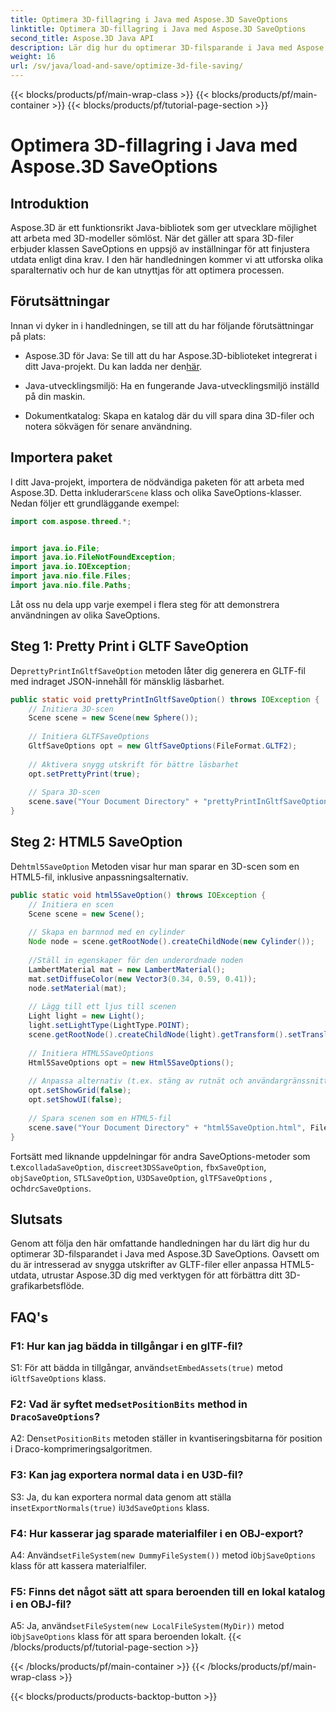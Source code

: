```yaml
---
title: Optimera 3D-fillagring i Java med Aspose.3D SaveOptions
linktitle: Optimera 3D-fillagring i Java med Aspose.3D SaveOptions
second_title: Aspose.3D Java API
description: Lär dig hur du optimerar 3D-filsparande i Java med Aspose.3D SaveOptions. Förbättra prestanda och anpassa utgångar utan ansträngning.
weight: 16
url: /sv/java/load-and-save/optimize-3d-file-saving/
---
```


{{< blocks/products/pf/main-wrap-class >}}
{{< blocks/products/pf/main-container >}}
{{< blocks/products/pf/tutorial-page-section >}}

# Optimera 3D-fillagring i Java med Aspose.3D SaveOptions

## Introduktion

Aspose.3D är ett funktionsrikt Java-bibliotek som ger utvecklare möjlighet att arbeta med 3D-modeller sömlöst. När det gäller att spara 3D-filer erbjuder klassen SaveOptions en uppsjö av inställningar för att finjustera utdata enligt dina krav. I den här handledningen kommer vi att utforska olika sparalternativ och hur de kan utnyttjas för att optimera processen.

## Förutsättningar

Innan vi dyker in i handledningen, se till att du har följande förutsättningar på plats:

-  Aspose.3D för Java: Se till att du har Aspose.3D-biblioteket integrerat i ditt Java-projekt. Du kan ladda ner den[här](https://releases.aspose.com/3d/java/).

- Java-utvecklingsmiljö: Ha en fungerande Java-utvecklingsmiljö inställd på din maskin.

- Dokumentkatalog: Skapa en katalog där du vill spara dina 3D-filer och notera sökvägen för senare användning.

## Importera paket

 I ditt Java-projekt, importera de nödvändiga paketen för att arbeta med Aspose.3D. Detta inkluderar`Scene` klass och olika SaveOptions-klasser. Nedan följer ett grundläggande exempel:

```java
import com.aspose.threed.*;


import java.io.File;
import java.io.FileNotFoundException;
import java.io.IOException;
import java.nio.file.Files;
import java.nio.file.Paths;
```

Låt oss nu dela upp varje exempel i flera steg för att demonstrera användningen av olika SaveOptions.

## Steg 1: Pretty Print i GLTF SaveOption

 De`prettyPrintInGltfSaveOption` metoden låter dig generera en GLTF-fil med indraget JSON-innehåll för mänsklig läsbarhet.

```java
public static void prettyPrintInGltfSaveOption() throws IOException {
    // Initiera 3D-scen
    Scene scene = new Scene(new Sphere());
    
    // Initiera GLTFSaveOptions
    GltfSaveOptions opt = new GltfSaveOptions(FileFormat.GLTF2);
    
    // Aktivera snygg utskrift för bättre läsbarhet
    opt.setPrettyPrint(true);
    
    // Spara 3D-scen
    scene.save("Your Document Directory" + "prettyPrintInGltfSaveOption.gltf", opt);
}
```

## Steg 2: HTML5 SaveOption

 De`html5SaveOption` Metoden visar hur man sparar en 3D-scen som en HTML5-fil, inklusive anpassningsalternativ.

```java
public static void html5SaveOption() throws IOException {
    // Initiera en scen
    Scene scene = new Scene();
    
    // Skapa en barnnod med en cylinder
    Node node = scene.getRootNode().createChildNode(new Cylinder());
    
    //Ställ in egenskaper för den underordnade noden
    LambertMaterial mat = new LambertMaterial();
    mat.setDiffuseColor(new Vector3(0.34, 0.59, 0.41));
    node.setMaterial(mat);
    
    // Lägg till ett ljus till scenen
    Light light = new Light();
    light.setLightType(LightType.POINT);
    scene.getRootNode().createChildNode(light).getTransform().setTranslation(10, 0, 10);
    
    // Initiera HTML5SaveOptions
    Html5SaveOptions opt = new Html5SaveOptions();
    
    // Anpassa alternativ (t.ex. stäng av rutnät och användargränssnitt)
    opt.setShowGrid(false);
    opt.setShowUI(false);
    
    // Spara scenen som en HTML5-fil
    scene.save("Your Document Directory" + "html5SaveOption.html", FileFormat.HTML5);
}
```

 Fortsätt med liknande uppdelningar för andra SaveOptions-metoder som t.ex`colladaSaveOption`, `discreet3DSSaveOption`, `fbxSaveOption`, `objSaveOption`, `STLSaveOption`, `U3DSaveOption`, `glTFSaveOptions` , och`drcSaveOptions`.

## Slutsats

Genom att följa den här omfattande handledningen har du lärt dig hur du optimerar 3D-filsparandet i Java med Aspose.3D SaveOptions. Oavsett om du är intresserad av snygga utskrifter av GLTF-filer eller anpassa HTML5-utdata, utrustar Aspose.3D dig med verktygen för att förbättra ditt 3D-grafikarbetsflöde.

## FAQ's

### F1: Hur kan jag bädda in tillgångar i en glTF-fil?

 S1: För att bädda in tillgångar, använd`setEmbedAssets(true)` metod i`GltfSaveOptions` klass.

###  F2: Vad är syftet med`setPositionBits` method in `DracoSaveOptions`?

 A2: Den`setPositionBits` metoden ställer in kvantiseringsbitarna för position i Draco-komprimeringsalgoritmen.

### F3: Kan jag exportera normal data i en U3D-fil?

 S3: Ja, du kan exportera normal data genom att ställa in`setExportNormals(true)` i`U3dSaveOptions` klass.

### F4: Hur kasserar jag sparade materialfiler i en OBJ-export?

A4: Använd`setFileSystem(new DummyFileSystem())` metod i`ObjSaveOptions` klass för att kassera materialfiler.

### F5: Finns det något sätt att spara beroenden till en lokal katalog i en OBJ-fil?

 A5: Ja, använd`setFileSystem(new LocalFileSystem(MyDir))` metod i`ObjSaveOptions` klass för att spara beroenden lokalt.
{{< /blocks/products/pf/tutorial-page-section >}}

{{< /blocks/products/pf/main-container >}}
{{< /blocks/products/pf/main-wrap-class >}}

{{< blocks/products/products-backtop-button >}}
